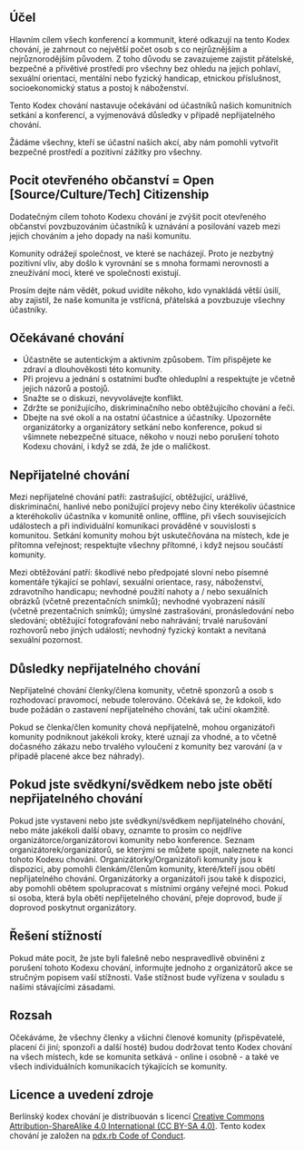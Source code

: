 Účel
-------

Hlavním cílem všech konferencí a kommunit, které odkazují na tento Kodex chování, je zahrnout co největší počet osob s co nejrůznějším a nejrůznorodějším původem. Z toho důvodu se zavazujeme zajistit přátelské, bezpečné a přívětivé prostředí pro všechny bez ohledu na jejich pohlaví, sexuální orientaci, mentální nebo fyzický handicap, etnickou příslušnost, socioekonomický status a postoj k náboženství.

Tento Kodex chování nastavuje očekávání od účastníků našich komunitních setkání a konferencí, a vyjmenovává důsledky v případě nepřijatelného chování.

Žádáme všechny, kteří se účastní našich akcí, aby nám pomohli vytvořit bezpečné prostředí a pozitivní zážitky pro všechny.


Pocit otevřeného občanství = Open [Source/Culture/Tech] Citizenship
--------------------------------------

Dodatečným cílem tohoto Kodexu chování je zvýšit pocit otevřeného občanství povzbuzováním účastníků k uznávání a posilování vazeb mezi jejich chováním a jeho dopady na naši komunitu.

Komunity odrážejí společnost, ve které se nacházejí. Proto je nezbytný pozitivní vliv, aby došlo k vyrovnání se s mnoha formami nerovnosti a zneužívání moci, které ve společnosti existují.

Prosím dejte nám vědět, pokud uvidíte někoho, kdo vynakládá větší úsilí, aby zajistil, že naše komunita je vstřícná, přátelská a povzbuzuje všechny účastníky.


Očekávané chování
-----------------

* Účastněte se autentickým a aktivním způsobem. Tím přispějete ke zdraví a dlouhověkosti této komunity.
* Při projevu a jednání s ostatními buďte ohleduplní a respektujte je včetně jejich názorů a postojů.
* Snažte se o diskuzi, nevyvolávejte konflikt.
* Zdržte se ponižujícího, diskriminačního nebo obtěžujícího chování a řeči.
* Dbejte na své okolí a na ostatní účastnice a účastníky. Upozorněte organizátorky a organizátory setkání nebo konference, pokud si všimnete nebezpečné situace, někoho v nouzi nebo porušení tohoto Kodexu chování, i když se zdá, že jde o maličkost.


Nepřijatelné chování
---------------------

Mezi nepřijatelné chování patří: zastrašující, obtěžující, urážlivé, diskriminační, hanlivé nebo ponižující projevy nebo činy kterékoliv účastnice a kteréhokoliv účastníka v komunitě online, offline, při všech souvisejících událostech a při individuální komunikaci prováděné v souvislosti s komunitou. Setkání komunity mohou být uskutečňována na místech, kde je přítomna veřejnost; respektujte všechny přítomné, i když nejsou součástí komunity.

Mezi obtěžování patří: škodlivé nebo předpojaté slovní nebo písemné komentáře týkající se pohlaví, sexuální orientace, rasy, náboženství, zdravotního handicapu; nevhodné použití nahoty a / nebo sexuálních obrázků (včetně prezentačních snímků); nevhodné vyobrazení násilí (včetně prezentačních snímků); úmyslné zastrašování, pronásledování nebo sledování; obtěžující fotografování nebo nahrávání; trvalé narušování rozhovorů nebo jiných událostí; nevhodný fyzický kontakt a nevítaná sexuální pozornost.


Důsledky nepřijatelného chování
-------------------------------------

Nepřijatelné chování členky/člena komunity, včetně sponzorů a osob s rozhodovací pravomocí, nebude tolerováno.
Očekává se, že kdokoli, kdo bude požádán o zastavení nepřijatelného chování, tak učiní okamžitě.

Pokud se členka/člen komunity chová nepřijatelně, mohou organizátoři komunity podniknout jakékoli kroky, které uznají za vhodné, a to včetně dočasného zákazu nebo trvalého vyloučení z komunity bez varování (a v případě placené akce bez náhrady).


Pokud jste svědkyní/svědkem nebo jste obětí nepřijatelného chování
------------------------------------------------------

Pokud jste vystaveni nebo jste svědkyní/svědkem nepřijatelného chování, nebo máte jakékoli další obavy, oznamte to prosím co nejdříve organizátorce/organizátorovi komunity nebo konference. Seznam organizátorek/organizátorů, se kterými se můžete spojit, naleznete na konci tohoto Kodexu chování. Organizátorky/Organizátoři komunity jsou k dispozici, aby pomohli členkám/členům komunity, které/kteří jsou obětí nepřijatelného chování. Organizátorky a organizátoři jsou také k dispozici, aby pomohli obětem spolupracovat s místními orgány veřejné moci. Pokud si osoba, která byla obětí nepřijetelného chování, přeje doprovod, bude jí doprovod poskytnut organizátory. 


Řešení stížností
---------------------

Pokud máte pocit, že jste byli falešně nebo nespravedlivě obviněni z porušení tohoto Kodexu chování, informujte jednoho z organizátorů akce se stručným popisem vaší stížnosti. Vaše stížnost bude vyřízena v souladu s našimi stávajícími zásadami.


Rozsah
-----

Očekáváme, že všechny členky a všichni členové komunity (přispěvatelé, placení či jiní; sponzoři a další hosté) budou dodržovat tento Kodex chování na všech místech, kde se komunita setkává - online i osobně - a také ve všech individuálních komunikacích týkajících se komunity.


Licence a uvedení zdroje
-----------------------

Berlínský kodex chování je distribuován s licencí [Creative Commons Attribution-ShareAlike 4.0 International (CC BY-SA 4.0)](https://creativecommons.org/licenses/by-sa/4.0/). Tento kodex chování je založen na [pdx.rb Code of Conduct](https://pdxruby.org/CONDUCT).
